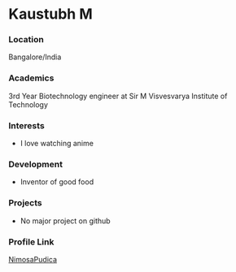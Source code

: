 # Kaustubh M 

### Location

Bangalore/India

### Academics

3rd Year Biotechnology engineer at 
Sir M Visvesvarya Institute of Technology 

### Interests

- I love watching anime

### Development

- Inventor of good food

### Projects

- No major project on github

### Profile Link

[NimosaPudica](https://github.com/NimosaPudica)
